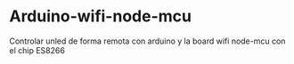# Arduino-wifi-node-mcu
Controlar unled de forma remota con arduino y la board wifi node-mcu con el chip ES8266

